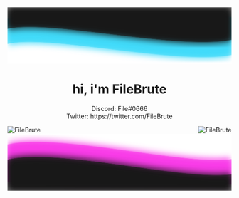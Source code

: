 <!-- Credit to Kqzz for profile inspiration -->

<img align="center" src="https://raw.githubusercontent.com/FrenchWW/FrenchWW/master/top.svg"/>

<h1 align=center>hi, i'm FileBrute</h1>
  <p align=center>
      Discord: File#0666
    </br>
    Twitter: https://twitter.com/FileBrute 
    </br>
  </p>

<p><img align="left" src="https://github-readme-stats.vercel.app/api?username=FileBrute&show_icons=true&text_color=ED39DC&bg_color=181818&title_color=3EDAFF&icon_color=ffffff" alt="FileBrute" /></p>

<p></p>

<img align="right" src="https://github-readme-stats.vercel.app/api/top-langs/?username=FileBrute&show_icons=true&text_color=ED39DC&bg_color=181818&title_color=3EDAFF&icon_color=ffffff" alt="FileBrute" />

<img align="center" src="https://raw.githubusercontent.com/FrenchWW/FrenchWW/master/bottom.svg"/>
